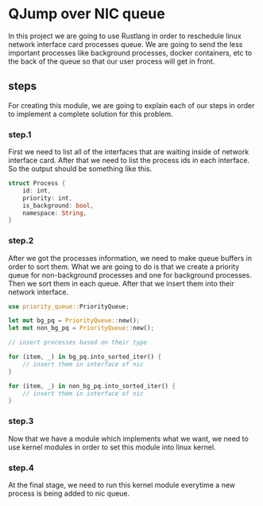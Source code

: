 # QJump over NIC queue

In this project we are going to use Rustlang in order to reschedule linux
network interface card processes queue. We are going to send the less important
processes like background processes, docker containers, etc to the back of the queue
so that our user process will get in front.

## steps

For creating this module, we are going to explain each of our steps in order to implement
a complete solution for this problem.

### step.1

First we need to list all of the interfaces that are waiting inside of network interface card.
After that we need to list the process ids in each interface. So the output should be something
like this.

```rust
struct Process {
    id: int,
    priority: int,
    is_background: bool,
    namespace: String,
}
```

### step.2

After we got the processes information, we need to make queue buffers in order to sort them. What
we are going to do is that we create a priority queue for non-background processes and one for
background processes. Then we sort them in each queue. After that we insert them into their
network interface.

```rust
use priority_queue::PriorityQueue;

let mut bg_pq = PriorityQueue::new();
let mut non_bg_pq = PriorityQueue::new();

// insert processes based on their type

for (item, _) in bg_pq.into_sorted_iter() {
    // insert them in interface of nic
}

for (item, _) in non_bg_pq.into_sorted_iter() {
    // insert them in interface of nic
}
```

### step.3

Now that we have a module which implements what we want, we need to use kernel modules
in order to set this module into linux kernel.


### step.4

At the final stage, we need to run this kernel module everytime a new process is being added
to nic queue.
